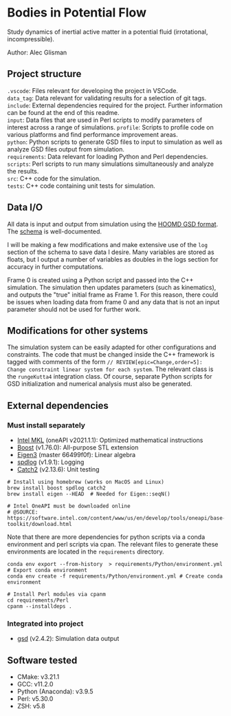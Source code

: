 # Bodies in Potential Flow

Study dynamics of inertial active matter in a potential fluid (irrotational, incompressible).  

Author: Alec Glisman

## Project structure

`.vscode`: Files relevant for developing the project in VSCode.  
`data_tag`: Data relevant for validating results for a selection of git tags.  
`include`: External dependencies required for the project.
Further information can be found at the end of this readme.  
`input`: Data files that are used in Perl scripts to modify parameters of interest across a range of simulations.
`profile`: Scripts to profile code on various platforms and find performance improvement areas.  
`python`: Python scripts to generate GSD files to input to simulation as well as analyze GSD files output from simulation.  
`requirements`: Data relevant for loading Python and Perl dependencies.  
`scripts`: Perl scripts to run many simulations simultaneously and analyze the results.  
`src`: C++ code for the simulation.  
`tests`: C++ code containing unit tests for simulation.

## Data I/O

All data is input and output from simulation using the [HOOMD GSD format](https://gsd.readthedocs.io/en/stable/index.html).
The [schema](https://gsd.readthedocs.io/en/stable/python-module-gsd.fl.html) is well-documented.

I will be making a few modifications and make extensive use of the `log` section of the schema to save data I desire.
Many variables are stored as floats, but I output a number of variables as doubles in the logs section for accuracy in further computations.

Frame 0 is created using a Python script and passed into the C++ simulation.
The simulation then updates parameters (such as kinematics), and outputs the "true" initial frame as Frame 1.
For this reason, there could be issues when loading data from frame 0 and any data that is not an input parameter should not be used for further work.

## Modifications for other systems

The simulation system can be easily adapted for other configurations and constraints.
The code that must be changed inside the C++ framework is tagged with comments of the form `// REVIEW[epic=Change,order=5]: Change constraint linear system for each system`.
The relevant class is the `rungeKutta4` integration class.
Of course, separate Python scripts for GSD initialization and numerical analysis must also be generated.

## External dependencies

### Must install separately

* [Intel MKL](https://software.intel.com/content/www/us/en/develop/tools/oneapi/components/onemkl.html#gs.7owc4e) (oneAPI v2021.1.1): Optimized mathematical instructions
* [Boost](https://www.boost.org/) (v1.76.0): All-purpose STL extension
* [Eigen3](https://gitlab.com/libeigen/eigen) (master 66499f0f): Linear algebra
* [spdlog](https://github.com/gabime/spdlog) (v1.9.1): Logging
* [Catch2](https://github.com/catchorg/Catch2) (v2.13.6): Unit testing

```[shell]
# Install using homebrew (works on MacOS and Linux)
brew install boost spdlog catch2
brew install eigen --HEAD  # Needed for Eigen::seqN()

# Intel OneAPI must be downloaded online
# @SOURCE: https://software.intel.com/content/www/us/en/develop/tools/oneapi/base-toolkit/download.html
```

Note that there are more dependencies for python scripts via a conda environment and perl scripts via cpan. The relevant files to generate these environments are located in the `requirements` directory.

```[shell]
conda env export --from-history  > requirements/Python/environment.yml  # Export conda environment
conda env create -f requirements/Python/environment.yml # Create conda environment

# Install Perl modules via cpanm
cd requirements/Perl
cpanm --installdeps .
```

### Integrated into project

* [gsd](https://github.com/glotzerlab/gsd) (v2.4.2): Simulation data output

## Software tested

* CMake: v3.21.1
* GCC: v11.2.0
* Python (Anaconda): v3.9.5
* Perl: v5.30.0
* ZSH: v5.8
